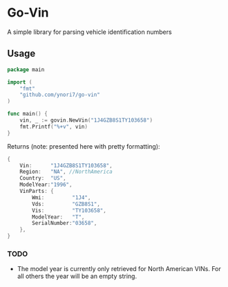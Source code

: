 # Go-Vin
A simple library for parsing vehicle identification numbers

## Usage
```go
package main

import (
	"fmt"
	"github.com/ynori7/go-vin"
)

func main() {
	vin, _ := govin.NewVin("1J4GZB8S1TY103658")
	fmt.Printf("%+v", vin)
}
```

Returns (note: presented here with pretty formatting):
```go
{
    Vin:      "1J4GZB8S1TY103658", 
    Region:   "NA", //NorthAmerica 
    Country:  "US", 
    ModelYear:"1996", 
    VinParts: {
        Wmi:         "1J4", 
        Vds:         "GZB8S1", 
        Vis:         "TY103658", 
        ModelYear:   "T", 
        SerialNumber:"03658",
    },
}
```

### TODO
- The model year is currently only retrieved for North American VINs. 
    For all others the year will be an empty string.